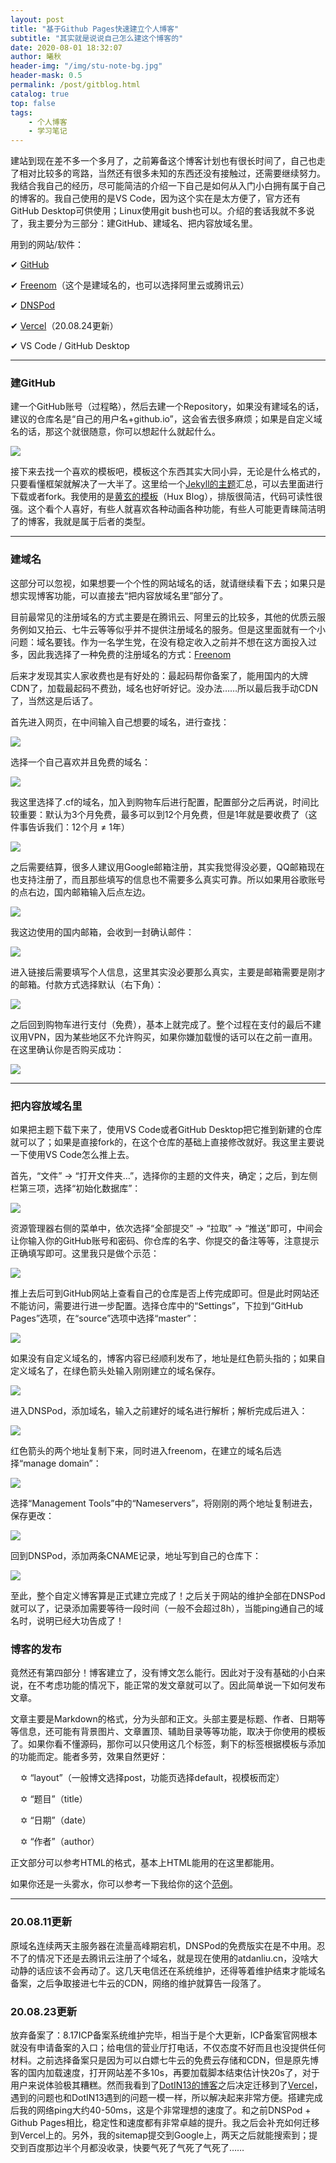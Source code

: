 ```yaml
---
layout: post
title: "基于Github Pages快速建立个人博客"
subtitle: "其实就是说说自己怎么建这个博客的"
date: 2020-08-01 18:32:07
author: 曦秋
header-img: "/img/stu-note-bg.jpg"
header-mask: 0.5
permalink: /post/gitblog.html
catalog: true
top: false
tags: 
    - 个人博客
    - 学习笔记
---
```


建站到现在差不多一个多月了，之前筹备这个博客计划也有很长时间了，自己也走了相对比较多的弯路，当然还有很多未知的东西还没有接触过，还需要继续努力。我结合我自己的经历，尽可能简洁的介绍一下自己是如何从入门小白拥有属于自己的博客的。我自己使用的是VS Code，因为这个实在是太方便了，官方还有GitHub Desktop可供使用；Linux使用git bush也可以。介绍的套话我就不多说了，我主要分为三部分：建GitHub、建域名、把内容放域名里。

用到的网站/软件：

✔ [GitHub](https://blog.atdanliu.cn/jump.html?tpurl=http://github.com/)

✔ [Freenom](https://blog.atdanliu.cn/jump.html?tpurl=http://www.freenom.com/)（这个是建域名的，也可以选择阿里云或腾讯云）

✔ [DNSPod](https://blog.atdanliu.cn/jump.html?tpurl=https://www.dnspod.cn/)

✔ [Vercel](https://blog.atdanliu.cn/jump.html?tpurl=https://www.vercel.com/)（20.08.24更新）

✔ VS Code / GitHub Desktop

<hr>

### 建GitHub

建一个GitHub账号（过程略），然后去建一个Repository，如果没有建域名的话，建议的仓库名是“自己的用户名+github.io”，这会省去很多麻烦；如果是自定义域名的话，那这个就很随意，你可以想起什么就起什么。

![](http://cdn.jsdelivr.net/gh/DanLCJ/danliublog@master/img/in-post/gitblog/gitblog-githubrepo.png)

接下来去找一个喜欢的模板吧，模板这个东西其实大同小异，无论是什么格式的，只要看懂框架就解决了一大半了。这里给一个[Jekyll的主题](https://blog.atdanliu.cn/jump.html?tpurl=http://jekyllthemes.org/)汇总，可以去里面进行下载或者fork。我使用的是[黄玄的模板](/about)（Hux Blog），排版很简洁，代码可读性很强。这个看个人喜好，有些人就喜欢各种动画各种功能，有些人可能更青睐简洁明了的博客，我就是属于后者的类型。

<hr>

### 建域名

这部分可以忽视，如果想要一个个性的网站域名的话，就请继续看下去；如果只是想实现博客功能，可以直接去“把内容放域名里”部分了。

目前最常见的注册域名的方式主要是在腾讯云、阿里云的比较多，其他的优质云服务例如又拍云、七牛云等等似乎并不提供注册域名的服务。但是这里面就有一个小问题：域名要钱。作为一名学生党，在没有稳定收入之前并不想在这方面投入过多，因此我选择了一种免费的注册域名的方式：[Freenom](https://blog.atdanliu.cn/jump.html?tpurl=http://www.reenom.com/)

后来才发现其实人家收费也是有好处的：最起码帮你备案了，能用国内的大牌CDN了，加载最起码不费劲，域名也好听好记。没办法……所以最后我手动CDN了，当然这是后话了。

首先进入网页，在中间输入自己想要的域名，进行查找：

![](http://cdn.jsdelivr.net/gh/DanLCJ/danliublog@master/img/in-post/gitblog/gitblog-freenomindex.png)

选择一个自己喜欢并且免费的域名：

![](http://cdn.jsdelivr.net/gh/DanLCJ/danliublog@master/img/in-post/gitblog/gitblog-freenomask.png)

我这里选择了.cf的域名，加入到购物车后进行配置，配置部分之后再说，时间比较重要：默认为3个月免费，最多可以到12个月免费，但是1年就是要收费了（这件事告诉我们：12个月 ≠ 1年）

![](http://cdn.jsdelivr.net/gh/DanLCJ/danliublog@master/img/in-post/gitblog/gitblog-freenomtime.png)

之后需要结算，很多人建议用Google邮箱注册，其实我觉得没必要，QQ邮箱现在也支持注册了，而且那些填写的信息也不需要多么真实可靠。所以如果用谷歌账号的点右边，国内邮箱输入后点左边。

![](http://cdn.jsdelivr.net/gh/DanLCJ/danliublog@master/img/in-post/gitblog/gitblog-freenomcheck.png)

我这边使用的国内邮箱，会收到一封确认邮件：

![](http://cdn.jsdelivr.net/gh/DanLCJ/danliublog@master/img/in-post/gitblog/gitblog-freenommail.png)

进入链接后需要填写个人信息，这里其实没必要那么真实，主要是邮箱需要是刚才的邮箱。付款方式选择默认（右下角）：

![](http://cdn.jsdelivr.net/gh/DanLCJ/danliublog@master/img/in-post/gitblog/gitblog-freenomdetails.png)

之后回到购物车进行支付（免费），基本上就完成了。整个过程在支付的最后不建议用VPN，因为某些地区不允许购买，如果你嫌加载慢的话可以在之前一直用。在这里确认你是否购买成功：

![](http://cdn.jsdelivr.net/gh/DanLCJ/danliublog@master/img/in-post/gitblog/gitblog-freenomdomains.png)

<hr>

### 把内容放域名里

如果把主题下载下来了，使用VS Code或者GitHub Desktop把它推到新建的仓库就可以了；如果是直接fork的，在这个仓库的基础上直接修改就好。我这里主要说一下使用VS Code怎么推上去。

首先，“文件” → “打开文件夹…”，选择你的主题的文件夹，确定；之后，到左侧栏第三项，选择“初始化数据库”：

![](http://cdn.jsdelivr.net/gh/DanLCJ/danliublog@master/img/in-post/gitblog/gitblog-githubpublic.png)

资源管理器右侧的菜单中，依次选择“全部提交” → “拉取” → “推送”即可，中间会让你输入你的GitHub账号和密码、你仓库的名字、你提交的备注等等，注意提示正确填写即可。这里我只是做个示范：

![](http://cdn.jsdelivr.net/gh/DanLCJ/danliublog@master/img/in-post/gitblog/gitblog-githubhand.png)

推上去后可到GitHub网站上查看自己的仓库是否上传完成即可。但是此时网站还不能访问，需要进行进一步配置。选择仓库中的“Settings”，下拉到“GitHub Pages”选项，在“source”选项中选择“master”：

![](http://cdn.jsdelivr.net/gh/DanLCJ/danliublog@master/img/in-post/gitblog/gitblog-githubpages.png)

如果没有自定义域名的，博客内容已经顺利发布了，地址是红色箭头指的；如果自定义域名了，在绿色箭头处输入刚刚建立的域名保存。

![](http://cdn.jsdelivr.net/gh/DanLCJ/danliublog@master/img/in-post/gitblog/gitblog-githubdomains.png)

进入DNSPod，添加域名，输入之前建好的域名进行解析；解析完成后进入：

![](http://cdn.jsdelivr.net/gh/DanLCJ/danliublog@master/img/in-post/gitblog/gitblog-githubdnspod.png)

红色箭头的两个地址复制下来，同时进入freenom，在建立的域名后选择“manage domain”：

![](http://cdn.jsdelivr.net/gh/DanLCJ/danliublog@master/img/in-post/gitblog/gitblog-freenommanage.png)

选择“Management Tools”中的“Nameservers”，将刚刚的两个地址复制进去，保存更改：

![](http://cdn.jsdelivr.net/gh/DanLCJ/danliublog@master/img/in-post/gitblog/gitblog-freenomname.png)

回到DNSPod，添加两条CNAME记录，地址写到自己的仓库下：

![](http://cdn.jsdelivr.net/gh/DanLCJ/danliublog@master/img/in-post/gitblog/gitblog-dnspodip.png)

至此，整个自定义博客算是正式建立完成了！之后关于网站的维护全部在DNSPod就可以了，记录添加需要等待一段时间（一般不会超过8h），当能ping通自己的域名时，说明已经大功告成了！

### 博客的发布

竟然还有第四部分！博客建立了，没有博文怎么能行。因此对于没有基础的小白来说，在不考虑功能的情况下，能正常的发文章就可以了。因此简单说一下如何发布文章。

文章主要是Markdown的格式，分为头部和正文。头部主要是标题、作者、日期等等信息，还可能有背景图片、文章置顶、辅助目录等等功能，取决于你使用的模板了。如果你看不懂源码，那你可以只使用这几个标签，剩下的标签根据模板与添加的功能而定。能者多劳，效果自然更好：

&nbsp;&nbsp;&nbsp;&nbsp;✡ “layout”（一般博文选择post，功能页选择default，视模板而定）

&nbsp;&nbsp;&nbsp;&nbsp;✡ “题目”（title）

&nbsp;&nbsp;&nbsp;&nbsp;✡ “日期”（date）

&nbsp;&nbsp;&nbsp;&nbsp;✡ “作者”（author）

正文部分可以参考HTML的格式，基本上HTML能用的在这里都能用。

如果你还是一头雾水，你可以参考一下我给你的这个[范例](http://cdn.jsdelivr.net/gh/DanLCJ/danliublog@master/_posts/test.markdown)。

<hr>

### 20.08.11更新

原域名连续两天主服务器在流量高峰期宕机，DNSPod的免费版实在是不中用。忍不了的情况下还是去腾讯云注册了个域名，就是现在使用的atdanliu.cn，没啥大动静的话应该不会再动了。这几天电信还在系统维护，还得等着维护结束才能域名备案，之后争取接进七牛云的CDN，网络的维护就算告一段落了。

### 20.08.23更新

放弃备案了：8.17ICP备案系统维护完毕，相当于是个大更新，ICP备案官网根本就没有申请备案的入口；给电信的营业厅打电话，不仅态度不好而且也没提供任何材料。之前选择备案只是因为可以白嫖七牛云的免费云存储和CDN，但是原先博客的国内加载速度，打开网站差不多10s，再要加载脚本结束估计快20s了，对于用户来说体验极其糟糕。然而我看到了[DotIN13的博客](https://blog.atdanliu.cn/jump.html?tpurl=https://www.wannaexpresso.com/2020/03/14/move-to-zeit/)之后决定迁移到了[Vercel](https://blog.atdanliu.cn/jump.html?tpurl=https://vercel.com)，遇到的问题也和DotIN13遇到的问题一模一样，所以解决起来非常方便。搭建完成后我的网络ping大约40-50ms，这是个非常理想的速度了。和之前DNSPod + Github Pages相比，稳定性和速度都有非常卓越的提升。我之后会补充如何迁移到Vercel上的。另外，我的sitemap提交到Google上，两天之后就能搜索到；提交到百度那边半个月都没收录，快要气死了气死了气死了……
